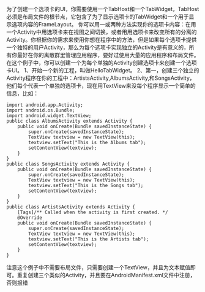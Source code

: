 为了创建一个选项卡的UI，你需要使用一个TabHost和一个TabWidget，TabHost必须是布局文件的根节点，它包含了为了显示选项卡的TabWidget和一个用于显示选项内容的FrameLayout。
你可以用一或两种方法实现你的选项卡内容：在用一个Activity中用选项卡来在视图之间切换，或者用用选项卡来改变所有的分离的Activity。你根据你的需求来使用你想在程序中的方法，但是如果每个选项卡提供一个独特的用户Activity，那么为每个选项卡实现独立的Activity是有意义的，所有你最好在你的离散群里管理应用程序，要好过使用大量的应用程序和布局文件。
在这个例子中，你可以创建一个为每个单独的Activity创建选项卡来创建一个选项卡UI。
1、开始一个新的工程，叫做HelloTabWidget。
2、第一，创建三个独立的Activity程序在你的工程中：ArtistsActivity,AlbumsActivity,和SongsActivity，他们每个代表一个单独的选项卡，现在用TextView来没每个程序显示一个简单的信息，比如：
```  
import android.app.Activity;
import android.os.Bundle;
import android.widget.TextView;
public class AlbumsActivity extends Activity {
	public void onCreate(Bundle savedInstanceState) {
		super.onCreate(savedInstanceState);
		TextView textview = new TextView(this);
		textview.setText("This is the Albums tab");
		setContentView(textview);
	}
}
public class SongsActivity extends Activity {
	public void onCreate(Bundle savedInstanceState) {
		super.onCreate(savedInstanceState);
		TextView textview = new TextView(this);
		textview.setText("This is the Songs tab");
		setContentView(textview);
	}
}
public class ArtistsActivity extends Activity {
	[Tags]/** Called when the activity is first created. */
	@Override
	public void onCreate(Bundle savedInstanceState) {
		super.onCreate(savedInstanceState);
		TextView textview = new TextView(this);
		textview.setText("This is the Artists tab");
		setContentView(textview);
	}
}
```
注意这个例子中不需要布局文件，只需要创建一个TextView，并且为文本赋值即可。重复创建三个类似的Activity，并且要在AndroidManifest.xml文件中注册，否则报错